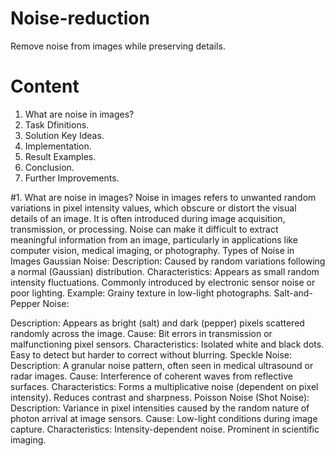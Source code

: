 # Noise-reduction
Remove noise from images while preserving details.

# Content
1. What are noise in images?
2. Task Dfinitions.
3. Solution Key Ideas.
4. Implementation.
5. Result Examples.
6. Conclusion.
7. Further Improvements.

#1. What are noise in images?
Noise in images refers to unwanted random variations in pixel intensity values, which obscure or distort the visual details of an image. It is often introduced during image acquisition, transmission, or processing. Noise can make it difficult to extract meaningful information from an image, particularly in applications like computer vision, medical imaging, or photography.
Types of Noise in Images
Gaussian Noise:
Description: Caused by random variations following a normal (Gaussian) distribution.
Characteristics:
Appears as small random intensity fluctuations.
Commonly introduced by electronic sensor noise or poor lighting.
Example: Grainy texture in low-light photographs.
Salt-and-Pepper Noise:

Description: Appears as bright (salt) and dark (pepper) pixels scattered randomly across the image.
Cause: Bit errors in transmission or malfunctioning pixel sensors.
Characteristics:
Isolated white and black dots.
Easy to detect but harder to correct without blurring.
Speckle Noise:
Description: A granular noise pattern, often seen in medical ultrasound or radar images.
Cause: Interference of coherent waves from reflective surfaces.
Characteristics:
Forms a multiplicative noise (dependent on pixel intensity).
Reduces contrast and sharpness.
Poisson Noise (Shot Noise):
Description: Variance in pixel intensities caused by the random nature of photon arrival at image sensors.
Cause: Low-light conditions during image capture.
Characteristics:
Intensity-dependent noise.
Prominent in scientific imaging.
